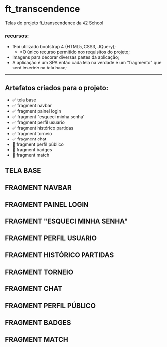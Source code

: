 # ft_transcendence
Telas do projeto ft_transcendence da 42 School

### recursos:
- fFoi utilizado bootstrap 4 (HTML5, CSS3, JQuery);
  - *O único recurso permitido nos requisitos do projeto;
- Imagens para decorar diversas partes da aplicação;
- A aplicação é um SPA então cada tela na verdade é um "fragmento" que será inserido na tela base;

---
## Artefatos criados para o projeto:
- ✅ tela base
- ✅ fragment navbar
- ✅ fragment painel login
- ✅ fragment "esqueci minha senha"
- ✅ fragment perfil usuario
- ✅ fragment histórico partidas
- ✅ fragment torneio
- ✅ fragment chat
- 🚧 fragment perfil público
- 🚧 fragment badges
- 🚧 fragment match

## TELA BASE


## FRAGMENT NAVBAR


## FRAGMENT PAINEL LOGIN


## FRAGMENT "ESQUECI MINHA SENHA"


## FRAGMENT PERFIL USUARIO


## FRAGMENT HISTÓRICO PARTIDAS


## FRAGMENT TORNEIO


## FRAGMENT CHAT


## FRAGMENT PERFIL PÚBLICO


## FRAGMENT BADGES


## FRAGMENT MATCH

